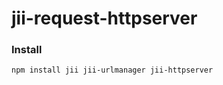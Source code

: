 jii-request-httpserver
======================

### Install

```sh
npm install jii jii-urlmanager jii-httpserver
```
